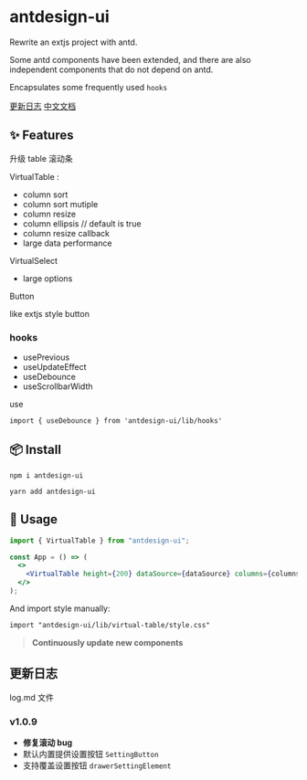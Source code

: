 <!--
 * @Author: 王亚振
 * @Date: 2020-10-13 16:05:27
 * @LastEditors: 王亚振
 * @LastEditTime: 2024-06-05 16:58:37
 * @FilePath: /antdesign-ui/README.md
-->

# antdesign-ui

Rewrite an extjs project with antd.

Some antd components have been extended, and there are also independent components that do not depend on antd.

Encapsulates some frequently used `hooks`

[更新日志](https://github.com/wangyazhen/antdesign-ui/blob/master/log.md)
[中文文档](https://github.com/wangyazhen/antdesign-ui/blob/master/doc.md)

## ✨ Features

升级 table 滚动条

VirtualTable :

- column sort
- column sort mutiple
- column resize
- column ellipsis // default is true
- column resize callback
- large data performance

VirtualSelect

- large options

Button

like extjs style button

### hooks

- usePrevious
- useUpdateEffect
- useDebounce
- useScrollbarWidth

use

```
import { useDebounce } from 'antdesign-ui/lib/hooks'
```

## 📦 Install

`npm i antdesign-ui `

`yarn add antdesign-ui `

## 🔨 Usage

```jsx
import { VirtualTable } from "antdesign-ui";

const App = () => (
  <>
    <VirtualTable height={200} dataSource={dataSource} columns={columns} />
  </>
);
```

And import style manually:

```html
import "antdesign-ui/lib/virtual-table/style.css"
```

> **Continuously update new components**

## 更新日志

log.md 文件

### v1.0.9

- **修复滚动 bug**
- 默认内置提供设置按钮 `SettingButton`
- 支持覆盖设置按钮 `drawerSettingElement`
